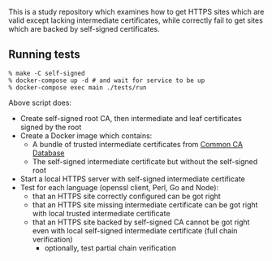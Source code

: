 This is a study repository which examines how to get HTTPS sites which are valid except lacking intermediate certificates, while correctly fail to get sites which are backed by self-signed certificates.

Running tests
-------------

    % make -C self-signed
    % docker-compose up -d # and wait for service to be up
    % docker-compose exec main ./tests/run

Above script does:

 * Create self-signed root CA, then intermediate and leaf certificates signed by the root
 * Create a Docker image which contains:
   * A bundle of trusted intermediate certificates from [Common CA Database](https://www.ccadb.org/)
   * The self-signed intermediate certificate but without the self-signed root
 * Start a local HTTPS server with self-signed intermediate certificate
 * Test for each language (openssl client, Perl, Go and Node):
   * that an HTTPS site correctly configured can be got right
   * that an HTTPS site missing intermediate certificate can be got right with local trusted intermediate certificate
   * that an HTTPS site backed by self-signed CA cannot be got right even with local self-signed intermediate certificate (full chain verification)
     * optionally, test partial chain verification
